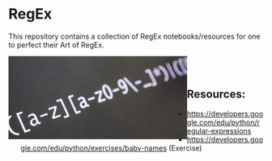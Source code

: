 # RegEx
This repository contains a collection of RegEx notebooks/resources for one to perfect their Art of RegEx.

<img src="regexphotography.jpg"
     alt="Markdown Monster icon"
     width= 70%
     height= auto
     style="float: left; margin-right: 0px;"/>
<br> <br />

## Resources:
- https://developers.google.com/edu/python/regular-expressions
- https://developers.google.com/edu/python/exercises/baby-names (Exercise)

<!---[](regexphotography.jpg)--->
